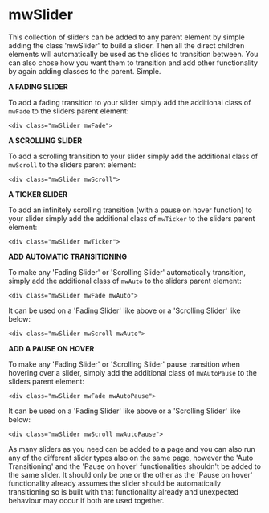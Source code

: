 # mwSlider
This collection of sliders can be added to any parent element by simple adding the class 'mwSlider' to build a slider. Then all the direct children elements will automatically be used as the slides to transition between. You can also chose how you want them to transition and add other functionality by again adding classes to the parent. Simple.

**A FADING SLIDER**

To add a fading transition to your slider simply add the additional class of `mwFade` to the sliders parent element:

`<div class="mwSlider mwFade">`


**A SCROLLING SLIDER**

To add a scrolling transition to your slider simply add the additional class of `mwScroll` to the sliders parent element:

`<div class="mwSlider mwScroll">`


**A TICKER SLIDER**

To add an infinitely scrolling transition (with a pause on hover function) to your slider simply add the additional class of `mwTicker` to the sliders parent element:

`<div class="mwSlider mwTicker">`


**ADD AUTOMATIC TRANSITIONING**

To make any 'Fading Slider' or 'Scrolling Slider' automatically transition, simply add the additional class of `mwAuto` to the sliders parent element:

`<div class="mwSlider mwFade mwAuto">`

It can be used on a 'Fading Slider' like above or a 'Scrolling Slider' like below:

`<div class="mwSlider mwScroll mwAuto">`


**ADD A PAUSE ON HOVER**

To make any 'Fading Slider' or 'Scrolling Slider' pause transition when hovering over a slider, simply add the additional class of `mwAutoPause` to the sliders parent element:

`<div class="mwSlider mwFade mwAutoPause">`

It can be used on a 'Fading Slider' like above or a 'Scrolling Slider' like below:

`<div class="mwSlider mwScroll mwAutoPause">`


As many sliders as you need can be added to a page and you can also run any of the different slider types also on the same page, however the 'Auto Transitioning' and the 'Pause on hover' functionalities shouldn't be added to the same slider. It should only be one or the other as the 'Pause on hover' functionality already assumes the slider should be automatically transitioning so is built with that functionality already and unexpected behaviour may occur if both are used together.  
